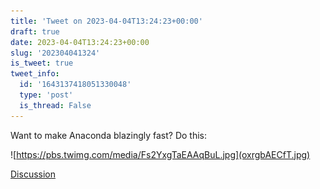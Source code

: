 ```yaml
---
title: 'Tweet on 2023-04-04T13:24:23+00:00'
draft: true
date: 2023-04-04T13:24:23+00:00
slug: '202304041324'
is_tweet: true
tweet_info:
  id: '1643137418051330048'
  type: 'post'
  is_thread: False
---
```




Want to make Anaconda blazingly fast? Do this: 

![https://pbs.twimg.com/media/Fs2YxgTaEAAqBuL.jpg](oxrgbAECfT.jpg)

[Discussion](https://x.com/sytelus/status/1643137418051330048)
